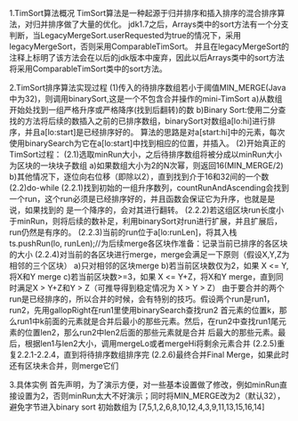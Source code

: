 1.TimSort算法概况
  TimSort算法是一种起源于归并排序和插入排序的混合排序算法，对归并排序做了大量的优化。
  jdk1.7之后，Arrays类中的sort方法有一个分支判断，当LegacyMergeSort.userRequested为true的情况下，采用legacyMergeSort，否则采用ComparableTimSort。
  并且在legacyMergeSort的注释上标明了该方法会在以后的jdk版本中废弃，因此以后Arrays类中的sort方法将采用ComparableTimSort类中的sort方法。


2.TimSort排序算法实现过程
  (1)传入的待排序数组若小于阈值MIN_MERGE(Java中为32)，则调用binarySort,这是一个不包含合并操作的mini-TimSort
    a)从数组开始处找到一组严格升序或严格降序(找到后翻转)的数
    b)Binary Sort:使用二分查找的方法将后续的数插入之前的已排序数组，binarySort对数组a[lo:hi]进行排序，并且a[lo:start]是已经排序好的。
      算法的思路是对a[start:hi]中的元素，每次使用binarySearch为它在a[lo:start]中找到相应的位置，并插入。
  (2)开始真正的TimSort过程：
    (2.1)选取minRun大小，之后待排序数组将被分成以minRun大小为区块的一块块子数组
       a)如果数组大小为2的N次幂，则返回16(MIN_MERGE/2)
       b)其他情况下，逐位向右位移（即除以2），直到找到介于16和32间的一个数
    (2.2)do-while
       (2.2.1)找到初始的一组升序数列，countRunAndAscending会找到一个run，这个run必须是已经排序好的，并且函数会保证它为升序，也就是是说，如果找到的
              是一个降序的，会对其进行翻转。
       (2.2.2)若这组区块run长度小于minRun，则将后续的数补足，利用binarySort对run进行扩展，并且扩展后，run仍然是有序的。
       (2.2.3)当前的run位于a[lo:runLen]，将其入栈ts.pushRun(lo, runLen);//为后续merge各区块作准备：记录当前已排序的各区块的大小
       (2.2.4)对当前的各区块进行merge，merge会满足一下原则（假设X,Y,Z为相邻的三个区块）
           a)只对相邻的区块merge
           b)若当前区块数仅为2，如果 X <= Y,将X和Y merge
	   c)若当前区块数>=3，如果 X <= Y+Z，将X和Y merge，直到同时满足X > Y+Z和Y > Z（可推导得到稳定情况为 X > Y > Z）
	   由于要合并的两个run是已经排序的，所以合并的时候，会有特别的技巧。假设两个run是run1，run2，先用gallopRight在run1里使用binarySearch查找run2
     	   首元素的位置k，那么run1中k前面的元素就是合并后最小的那些元素。然后，在run2中查找run1尾元素的位置len2，那么run2中len2后面的那些元素就是合并
 	   后最大的那些元素。最后，根据len1与len2大小，调用mergeLo或者mergeHi将剩余元素合并
       (2.2.5)重复2.2.1-2.2.4，直到将待排序数组排序完
       (2.2.6)最终合并Final Merge，如果此时还有区块未合并，则merge它们  


3.具体实例
  首先声明，为了演示方便，对一些基本设置做了修改，例如minRun直接设置为2，否则minRun太大不好演示；同时将MIN_MERGE改为2（默认32），避免字节进入binary sort
  初始数组为 [7,5,1,2,6,8,10,12,4,3,9,11,13,15,16,14]
  
  
  
  

